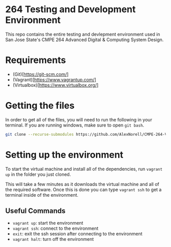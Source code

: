 # 264 Testing and Development Environment #
This repo contains the entire testing and devlepment environment used in San Jose State's CMPE 264 Advanced Digital & Computing System Design. 

# Requirements #

* (Git)[https://git-scm.com/]
* (Vagrant)[https://www.vagrantup.com/]
* (Virtualbox)[https://www.virtualbox.org/]

# Getting the files #
In order to get all of the files, you will need to run the following in your terminal. If you are running windows, make sure to open `git bash`.

```bash
git clone --recurse-submodules https://github.com/AlexNorell/CMPE-264-Vagrant.git 264_env
```

# Setting up the environment #
To start the virtual machine and install all of the dependencies, run `vagrant up` in the folder you just cloned.

This will take a few minutes as it downloads the virtual machine and all of the required software. Once this is done you can type `vagrant ssh` to get a terminal inside of the environment.

## Useful Commands ##

* `vagrant up`: start the environment
* `vagrant ssh`: connect to the environment
* `exit`: exit the ssh session after connecting to the environment
* `vagrant halt`: turn off the environment

